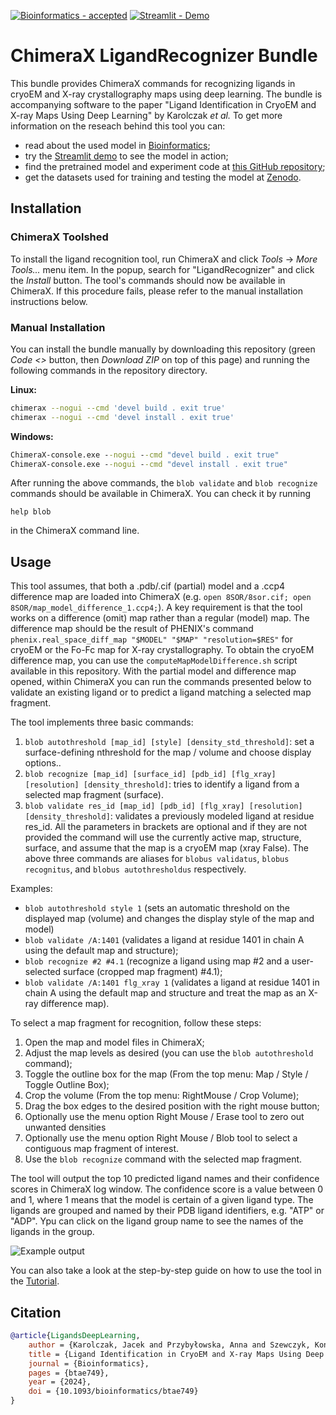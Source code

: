[![Bioinformatics - accepted](https://img.shields.io/badge/Article-green?label=Bioinformatics&labelColor=%23167da4)](https://doi.org/10.1093/bioinformatics/btae749)
[![Streamlit - Demo](https://img.shields.io/badge/Streamlit-Demo-green)](https://ligands.cs.put.poznan.pl)

# ChimeraX LigandRecognizer Bundle

This bundle provides ChimeraX commands for recognizing ligands in cryoEM and X-ray crystallography maps using deep learning. The bundle is accompanying software to the paper "Ligand Identification in CryoEM and X-ray Maps Using Deep Learning" by Karolczak *et al.* To get more information on the reseach behind this tool you can:
- read about the used model in [Bioinformatics](https://doi.org/10.1093/bioinformatics/btae749);
- try the [Streamlit demo](https://ligands.cs.put.poznan.pl) to see the model in action;
- find the pretrained model and experiment code at [this GitHub repository](https://github.com/jkarolczak/ligand-classification); 
- get the datasets used for training and testing the model at [Zenodo](https://zenodo.org/records/10908325). 

## Installation

### ChimeraX Toolshed

To install the ligand recognition tool, run ChimeraX and click *Tools* -> *More Tools...* menu item. In the popup, search for "LigandRecognizer" and click the *Install* button. The tool's commands should now be available in ChimeraX. If this procedure fails, please refer to the manual installation instructions below.

### Manual Installation

You can install the bundle manually by downloading this repository (green *Code <>* button, then *Download ZIP* on top of this page) and running the following commands in the repository directory.

**Linux:**
```bash
chimerax --nogui --cmd 'devel build . exit true'
chimerax --nogui --cmd 'devel install . exit true'
```

**Windows:**
```cmd
ChimeraX-console.exe --nogui --cmd "devel build . exit true" 
ChimeraX-console.exe --nogui --cmd "devel install . exit true" 
```

After running the above commands, the `blob validate` and `blob recognize` commands should be available in ChimeraX. You can check it by running 

```shell
help blob
```
in the ChimeraX command line.

## Usage
This tool assumes, that both a .pdb/.cif (partial) model and a .ccp4 difference map are loaded into ChimeraX (e.g. `open 8SOR/8sor.cif; open 8SOR/map_model_difference_1.ccp4;`).  A key requirement is that the tool works on a difference (omit) map rather than a regular (model) map. The difference map should be the result of PHENIX's command `phenix.real_space_diff_map "$MODEL" "$MAP" "resolution=$RES"` for cryoEM or the Fo-Fc map for X-ray crystallography. To obtain the cryoEM difference map, you can use the `computeMapModelDifference.sh` script available in this repository. With the partial model and difference map opened, within ChimeraX you can run the commands presented below to validate an existing ligand or to predict a ligand matching a selected map fragment.

The tool implements three basic commands:
1. `blob autothreshold [map_id] [style] [density_std_threshold]`: set a surface-defining nthreshold for the map / volume and choose display options..
2. `blob recognize [map_id] [surface_id] [pdb_id] [flg_xray] [resolution] [density_threshold]`: tries to identify a ligand from a selected map fragment (surface).
3. `blob validate res_id [map_id] [pdb_id] [flg_xray] [resolution] [density_threshold]`: validates a previously modeled ligand at residue res_id.
All the parameters in brackets are optional and if they are not provided the command will use the currently active map, structure, surface, and assume that the map is a cryoEM map (xray False). The above three commands are aliases for `blobus validatus`, `blobus recognitus`, and `blobus autothresholdus` respectively.
    
Examples:
- `blob autothreshold style 1` (sets an automatic threshold on the displayed map (volume) and changes the display style of the map and model)
- `blob validate /A:1401` (validates a ligand at residue 1401 in chain A using the default map and structure);
- `blob recognize #2 #4.1` (recognize a ligand using map #2 and a user-selected surface (cropped map fragment) #4.1);
- `blob validate /A:1401 flg_xray 1` (validates a ligand at residue 1401 in chain A using the default map and structure and treat the map as an X-ray difference map).

To select a map fragment for recognition, follow these steps:
1. Open the map and model files in ChimeraX;
2. Adjust the map levels as desired (you can use the `blob autothreshold` command);
3. Toggle the outline box for the map (From the top menu: Map / Style / Toggle Outline Box);
4. Crop the volume (From the top menu: RightMouse / Crop Volume);</li>
5. Drag the box edges to the desired position with the right mouse button;</li>
6. Optionally use the menu option Right Mouse / Erase tool to zero out unwanted densities</li>
7. Optionally use the menu option  Right Mouse / Blob tool to select a contiguous map fragment of interest.</li>
8. Use the `blob recognize` command with the selected map fragment.

The tool will output the top 10 predicted ligand names and their confidence scores in ChimeraX log window. The confidence score is a value between 0 and 1, where 1 means that the model is certain of a given ligand type. The ligands are grouped and named by their PDB ligand identifiers, e.g. "ATP" or "ADP". Ypu can click on the ligand group name to see the names of the ligands in the group.

![Example output](src/docs/user/commands/img/screenshot.jpg)

You can also take a look at the step-by-step guide on how to use the tool in the [Tutorial](tutorial.pdf).

## Citation
```bibtex
@article{LigandsDeepLearning,
    author = {Karolczak, Jacek and Przybyłowska, Anna and Szewczyk, Konrad and Taisner, Witold and Heumann, John M and Stowell, Michael H B and Nowicki, Michał and Brzezinski, Dariusz},
    title = {Ligand Identification in CryoEM and X-ray Maps Using Deep Learning},
    journal = {Bioinformatics},
    pages = {btae749},
    year = {2024},
    doi = {10.1093/bioinformatics/btae749}
}
```
